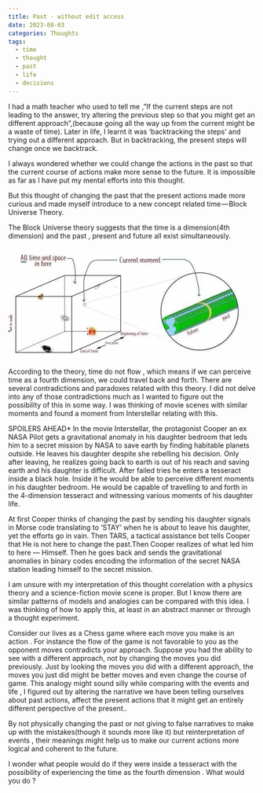 ```yaml
---
title: Past - without edit access
date: 2023-08-03
categories: Thoughts
tags:
  - time
  - thought
  - past
  - life
  - decisions
---
```


I had a math teacher who used to tell me ,”If the current steps are not leading to the answer, try altering the previous step so that you might get an different approach”,(because going all the way up from the current might be a waste of time). Later in life, I learnt it was ‘backtracking the steps’ and trying out a different approach. But in backtracking, the present steps will change once we backtrack.

I always wondered whether we could change the actions in the past so that the current course of actions make more sense to the future. It is impossible as far as I have put my mental efforts into this thought.

But this thought of changing the past that the present actions made more curious and made myself introduce to a new concept related time — Block Universe Theory.

The Block Universe theory suggests that the time is a dimension(4th dimension) and the past , present and future all exist simultaneously.

![Block Universe](/assets/posts/pastwithouteditaccess/block-universe.jpg)

According to the theory, time do not flow , which means if we can perceive time as a fourth dimension, we could travel back and forth. There are several contradictions and paradoxes related with this theory. I did not delve into any of those contradictions much as I wanted to figure out the possibility of this in some way. I was thinking of movie scenes with similar moments and found a moment from Interstellar relating with this.

SPOILERS AHEAD* In the movie Interstellar, the protagonist Cooper an ex NASA Pilot gets a gravitational anomaly in his daughter bedroom that leds him to a secret mission by NASA to save earth by finding habitable planets outside. He leaves his daughter despite she rebelling his decision. Only after leaving, he realizes going back to earth is out of his reach and saving earth and his daughter is difficult. After failed tries he enters a tesseract inside a black hole. Inside it he would be able to perceive different moments in his daughter bedroom. He would be capable of travelling to and forth in the 4-dimension tesseract and witnessing various moments of his daughter life.

At first Cooper thinks of changing the past by sending his daughter signals in Morse code translating to ‘STAY’ when he is about to leave his daughter, yet the efforts go in vain. Then TARS, a tactical assistance bot tells Cooper that He is not here to change the past.Then Cooper realizes of what led him to here — Himself. Then he goes back and sends the gravitational anomalies in binary codes encoding the information of the secret NASA station leading himself to the secret mission.

I am unsure with my interpretation of this thought correlation with a physics theory and a science-fiction movie scene is proper. But I know there are similar patterns of models and analogies can be compared with this idea. I was thinking of how to apply this, at least in an abstract manner or through a thought experiment.

Consider our lives as a Chess game where each move you make is an action . For instance the flow of the game is not favorable to you as the opponent moves contradicts your approach. Suppose you had the ability to see with a different approach, not by changing the moves you did previously. Just by looking the moves you did with a different approach, the moves you just did might be better moves and even change the course of game. This analogy might sound silly while comparing with the events and life , I figured out by altering the narrative we have been telling ourselves about past actions, affect the present actions that it might get an entirely different perspective of the present..

By not physically changing the past or not giving to false narratives to make up with the mistakes(though it sounds more like it) but reinterpretation of events , their meanings might help us to make our current actions more logical and coherent to the future.

I wonder what people would do if they were inside a tesseract with the possibility of experiencing the time as the fourth dimension . What would you do ?
